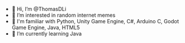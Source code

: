 - 👋 Hi, I’m @ThomasDLi
- 👀 I’m interested in random internet memes
- 🤔 I'm familiar with Python, Unity Game Engine, C#, Arduino C, Godot Game Engine, Java, HTML5
- 🌱 I’m currently learning Java

<!---
ThomasDLi/ThomasDLi is a ✨ special ✨ repository because its `README.md` (this file) appears on your GitHub profile.
You can click the Preview link to take a look at your changes.
--->
